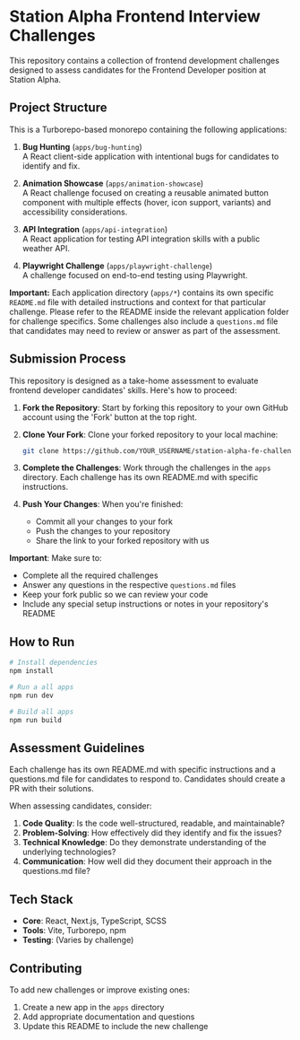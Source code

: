 # Station Alpha Frontend Interview Challenges

This repository contains a collection of frontend development challenges designed to assess candidates for the Frontend Developer position at Station Alpha.

## Project Structure

This is a Turborepo-based monorepo containing the following applications:

1. **Bug Hunting** (`apps/bug-hunting`)  
   A React client-side application with intentional bugs for candidates to identify and fix.

2. **Animation Showcase** (`apps/animation-showcase`)  
   A React challenge focused on creating a reusable animated button component with multiple effects (hover, icon support, variants) and accessibility considerations.

3. **API Integration** (`apps/api-integration`)  
   A React application for testing API integration skills with a public weather API.

4. **Playwright Challenge** (`apps/playwright-challenge`)  
   A challenge focused on end-to-end testing using Playwright.

**Important:** Each application directory (`apps/*`) contains its own specific `README.md` file with detailed instructions and context for that particular challenge. Please refer to the README inside the relevant application folder for challenge specifics. Some challenges also include a `questions.md` file that candidates may need to review or answer as part of the assessment.

## Submission Process

This repository is designed as a take-home assessment to evaluate frontend developer candidates' skills. Here's how to proceed:

1. **Fork the Repository**: Start by forking this repository to your own GitHub account using the 'Fork' button at the top right.

2. **Clone Your Fork**: Clone your forked repository to your local machine:
   ```bash
   git clone https://github.com/YOUR_USERNAME/station-alpha-fe-challenge.git
   ```

3. **Complete the Challenges**: Work through the challenges in the `apps` directory. Each challenge has its own README.md with specific instructions.

4. **Push Your Changes**: When you're finished:
   - Commit all your changes to your fork
   - Push the changes to your repository
   - Share the link to your forked repository with us

**Important**: Make sure to:
- Complete all the required challenges
- Answer any questions in the respective `questions.md` files
- Keep your fork public so we can review your code
- Include any special setup instructions or notes in your repository's README

## How to Run

```bash
# Install dependencies
npm install

# Run a all apps
npm run dev

# Build all apps
npm run build
```

## Assessment Guidelines

Each challenge has its own README.md with specific instructions and a questions.md file for candidates to respond to. Candidates should create a PR with their solutions.

When assessing candidates, consider:

1. **Code Quality**: Is the code well-structured, readable, and maintainable?
2. **Problem-Solving**: How effectively did they identify and fix the issues?
3. **Technical Knowledge**: Do they demonstrate understanding of the underlying technologies?
4. **Communication**: How well did they document their approach in the questions.md file?

## Tech Stack

- **Core**: React, Next.js, TypeScript, SCSS
- **Tools**: Vite, Turborepo, npm
- **Testing**: (Varies by challenge)

## Contributing

To add new challenges or improve existing ones:

1. Create a new app in the `apps` directory
2. Add appropriate documentation and questions
3. Update this README to include the new challenge
